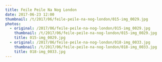 ```yaml
---
title: Feile Peile Na Nog London
date: 2017-06-23 12:00
thumbnail: /t/2017/06/feile-peile-na-nog-london/015-img_0029.jpg
photos:
  - original: /2017/06/feile-peile-na-nog-london/015-img_0029.jpg
    thumbnail: /t/2017/06/feile-peile-na-nog-london/015-img_0029.jpg
    title: 015-img_0029.jpg
  - original: /2017/06/feile-peile-na-nog-london/018-img_0033.jpg
    thumbnail: /t/2017/06/feile-peile-na-nog-london/018-img_0033.jpg
    title: 018-img_0033.jpg
---
```

